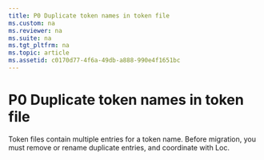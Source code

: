 ```yaml
---
title: P0 Duplicate token names in token file
ms.custom: na
ms.reviewer: na
ms.suite: na
ms.tgt_pltfrm: na
ms.topic: article
ms.assetid: c0170d77-4f6a-49db-a888-990e4f1651bc
---
```

# P0 Duplicate token names in token file
Token files contain multiple entries for a token name. Before migration, you must remove or rename duplicate entries, and coordinate with Loc.